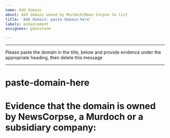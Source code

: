 ```yaml
---
name: Add domain
about: Add domain owned by Murdoch/News Corpse to list
title: 'Add domain: paste-domain-here'
labels: enhancement
assignees: gdunstone

---
```


---

Please paste the domain in the title, below and provide evidence under the appropriate heading, then delete this message

---

# paste-domain-here

# Evidence that the domain is owned by NewsCorpse, a Murdoch or a subsidiary company:

